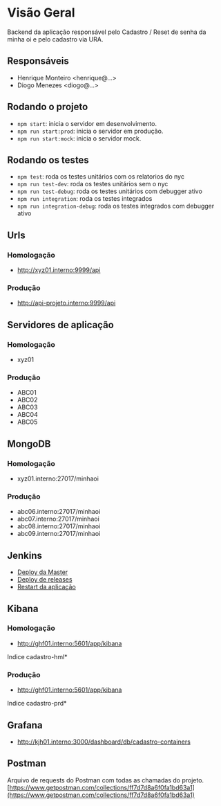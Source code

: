 # Visão Geral

Backend da aplicação responsável pelo Cadastro / Reset de senha da minha oi e pelo cadastro via URA.

## Responsáveis

- Henrique Monteiro <henrique@...>
- Diogo Menezes <diogo@...>

## Rodando o projeto

- `npm start`: inicia o servidor em desenvolvimento.
- `npm run start:prod`: inicia o servidor em produção.
- `npm run start:mock`: inicia o servidor mock.

## Rodando os testes

- `npm test`: roda os testes unitários com os relatorios do nyc
- `npm run test-dev`: roda os testes unitários sem o nyc
- `npm run test-debug`: roda os testes unitários com debugger ativo
- `npm run integration`: roda os testes integrados
- `npm run integration-debug`: roda os testes integrados com debugger ativo

## Urls

### Homologação

- http://xyz01.interno:9999/api

### Produção

- http://api-projeto.interno:9999/api

## Servidores de aplicação

### Homologação

- xyz01

### Produção

- ABC01
- ABC02
- ABC03
- ABC04
- ABC05

## MongoDB

### Homologação

- xyz01.interno:27017/minhaoi

### Produção

- abc06.interno:27017/minhaoi
- abc07.interno:27017/minhaoi
- abc08.interno:27017/minhaoi
- abc09.interno:27017/minhaoi

## Jenkins

- [Deploy da Master](http://uio01.interno/job/PreCadastro/job/cadastro_backend/)
- [Deploy de releases](http://uio01.interno/job/PreCadastro/job/RepositorioCadastro/job/Backend/)
- [Restart da aplicação](http://uio01.interno/job/PreCadastro/job/restart_cadastro_backend/)

## Kibana

### Homologação

- http://ghf01.interno:5601/app/kibana

Indice cadastro-hml*

### Produção

- http://ghf01.interno:5601/app/kibana

Indice cadastro-prd*

## Grafana

- http://kjh01.interno:3000/dashboard/db/cadastro-containers

## Postman

Arquivo de requests do Postman com todas as chamadas do projeto.
[https://www.getpostman.com/collections/ff7d7d8a6f0fa1bd63a1](https://www.getpostman.com/collections/ff7d7d8a6f0fa1bd63a1)